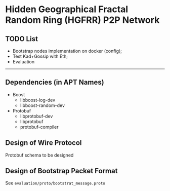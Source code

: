 # Hidden Geographical Fractal Random Ring (HGFRR) P2P Network

## TODO List

- Bootstrap nodes implementation on docker (config);
- Test Kad+Gossip with Eth;
- Evaluation

---

## Dependencies (in APT Names)
- Boost
	- libboost-log-dev
	- libboost-random-dev
- Protobuf
	- libprotobuf-dev
	- libprotobuf
	- protobuf-compiler

## Design of Wire Protocol
Protobuf schema to be designed

## Design of Bootstrap Packet Format
See `evaluation/proto/bootstrat_message.proto`